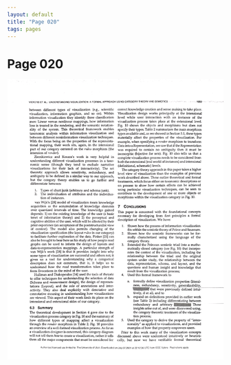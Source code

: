 ```yaml
---
layout: default
title: "Page 020"
tags: pages
---
```


# Page 020

<img src="/assets/scans/20.png" alt="Page with chartjunk removed" width="800"/>
